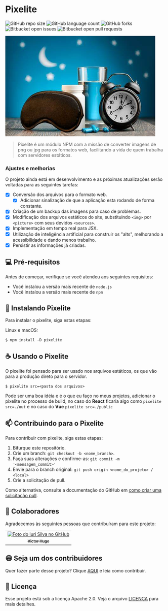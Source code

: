 # Pixelite

![GitHub repo size](https://img.shields.io/github/repo-size/victorhdsp/pixelite?style=for-the-badge)
![GitHub language count](https://img.shields.io/github/languages/count/victorhdsp/pixelite?style=for-the-badge)
![GitHub forks](https://img.shields.io/github/forks/victorhdsp/pixelite?style=for-the-badge)
![Bitbucket open issues](https://img.shields.io/bitbucket/issues/victorhdsp/pixelite?style=for-the-badge)
![Bitbucket open pull requests](https://img.shields.io/bitbucket/pr-raw/victorhdsp/pixelite?style=for-the-badge)

<img src="https://github.com/victorhdsp/pixelite/blob/master/readme-hero.jpg?raw=true" alt="Coisas de dormir, mascara, remedio, agua...">

> Pixelite é um módulo NPM com a missão de converter imagens de png ou jpg para os formatos web, facilitando a vida de quem trabalha com servidores estáticos.

### Ajustes e melhorias

O projeto ainda está em desenvolvimento e as próximas atualizações serão voltadas para as seguintes tarefas:

- [x] Conversão dos arquivos para o formato web.
  - [x] Adicionar sinalização de que a aplicação esta rodando de forma constante.
- [x] Criação de um backup das imagens para caso de problemas.
- [x] Modificação dos arquivos estáticos do site, substituindo `<img>` por `<picture>` com seus devidos `<sources>`.
- [x] Implementação em tempo real para JSX.
- [x] Utilização de inteligência artificial para construir os "alts", melhorando a acessibilidade e dando menos trabalho.
- [x] Persistir as informações já criadas.

## 💻 Pré-requisitos

Antes de começar, verifique se você atendeu aos seguintes requisitos:

- Você instalou a versão mais recente de `node.js`
- Você instalou a versão mais recente de `npm`

## 🚀 Instalando Pixelite

Para instalar o pixelite, siga estas etapas:

Linux e macOS:

```
$ npm install -D pixelite
```

## ☕ Usando o Pixelite

O pixelite foi pensado para ser usado nos arquivos estáticos, os que vão para a produção direto para o servidor.

```
$ pixelite src=<pasta dos arquivos>
```

Pode ser uma boa idéia e é o que eu faço no meus projetos, adicionar o pixelite no processo de build, no caso do **React** ficaria algo como `pixelite src=./out` e no caso do **Vue** `pixelite src=./public`

## 📫 Contribuindo para o Pixelite

Para contribuir com pixelite, siga estas etapas:

1. Bifurque este repositório.
2. Crie um branch: `git checkout -b <nome_branch>`.
3. Faça suas alterações e confirme-as: `git commit -m '<mensagem_commit>'`
4. Envie para o branch original: `git push origin <nome_do_projeto> / <local>`
5. Crie a solicitação de pull.

Como alternativa, consulte a documentação do GitHub em [como criar uma solicitação pull](https://help.github.com/en/github/collaborating-with-issues-and-pull-requests/creating-a-pull-request).

## 🤝 Colaboradores

Agradecemos às seguintes pessoas que contribuíram para este projeto:

<table>
  <tr>
    <td align="center">
      <a href="#" title="defina o título do link">
        <img src="https://avatars3.githubusercontent.com/u/83098581" width="100px;" alt="Foto do Iuri Silva no GitHub"/><br>
        <sub>
          <b>Victor Hugo</b>
        </sub>
      </a>
    </td>
  </tr>
</table>

## 😄 Seja um dos contribuidores

Quer fazer parte desse projeto? Clique [AQUI](CONTRIBUTING.md) e leia como contribuir.

## 📝 Licença

Esse projeto está sob a licença Apache 2.0. Veja o arquivo [LICENÇA](LICENSE) para mais detalhes.
